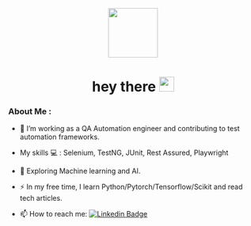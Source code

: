 <div id="header" align="center">
  <img src="https://media.giphy.com/media/HwBlFQZFcAoUcPHZdX/giphy.gif" width="100"/>
<h1>
  hey there
  <img src="https://media.giphy.com/media/hvRJCLFzcasrR4ia7z/giphy.gif" width="30px"/>
</h1>
</div>

### About Me :

-  :telescope:  I’m working as a QA Automation engineer and contributing to test automation frameworks.

-  My skills  :computer:  : Selenium, TestNG, JUnit, Rest Assured, Playwright

-  :seedling:  Exploring Machine learning and AI.

-  :zap:  In my free time, I learn Python/Pytorch/Tensorflow/Scikit and read tech articles.

-  :mailbox:  How to reach me: [![Linkedin Badge](https://img.shields.io/badge/LinkedIn-blue?style=for-the-badge&logo=linkedin&logoColor=white)](https://www.linkedin.com/in/talyatg/)
